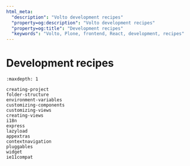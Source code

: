 ```yaml
---
html_meta:
  "description": "Volto development recipes"
  "property=og:description": "Volto development recipes"
  "property=og:title": "Development recipes"
  "keywords": "Volto, Plone, frontend, React, development, recipes"
---
```


# Development recipes

```{toctree}
:maxdepth: 1

creating-project
folder-structure
environment-variables
customizing-components
customizing-views
creating-views
i18n
express
lazyload
appextras
contextnavigation
pluggables
widget
ie11compat
```

